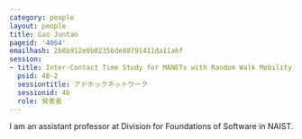 ```yaml
---
category: people
layout: people
title: Gao Juntao
pageid: '4064'
emailhash: 2b8b912e0b0235bde80791411da11a6f
session:
- title: Inter-Contact Time Study for MANETs with Random Walk Mobility
  psid: 4B-2
  sessiontitle: アドホックネットワーク
  sessionid: 4b
  role: 発表者
---
```

I am an assistant professor at Division for Foundations of Software in NAIST.